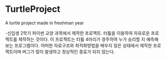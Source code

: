 # TurtleProject
A turtle project made in freshman year

-신입생 2학기 파이썬 교양 과목에서 제작한 프로젝트. 터틀을 이용하여 자유로운 프로젝트를 제작하는 것이다. 이 프로젝트는 터틀 4마리가 경주하여 누가 승리할 지 예측해보는 프로그램이다. 어떠한 자료구조와 최적화방법을 배우지 않은 상태에서 제작한 프로젝트이며 버그가 많이 발생하고 정상적인 종료가 되지 않는다.
